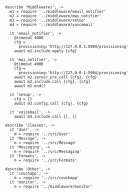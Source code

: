     describe 'Middlewares', ->
      m1 = require '../middleware/email_notifier'
      m2 = require '../middleware/mwi_notifier'
      m3 = require '../middleware/setup'
      m4 = require '../middleware/voicemail'

      it 'email_notifier', ->
        @timeout 4000
        cfg =
          provisioning:'http://127.0.0.1:5984/provisioning'
        await m1.include.apply {cfg}

      it 'mwi_notifier', ->
        @timeout 4000
        cfg =
          provisioning:'http://127.0.0.1:5984/provisioning'
        await m2.server_pre.call {cfg}, {cfg}
        await m2.include.call {cfg}, {cfg}
        await m2.end()

      it 'setup', ->
        cfg = {}
        await m3.config.call {cfg}, {cfg}

      it 'voicemail', ->
        await m4.include.call {}, {}

    describe 'Classes', ->
      it 'User', ->
        m = require '../src/User'
      it 'Message', ->
        m = require '../src/Message'
      it 'Messaging', ->
        m = require '../src/Messaging'
      it 'Formats', ->
        m = require '../src/Formats'

    describe 'Other', ->
      it 'couchapp', ->
        m = require '../src/couchapp'
      it 'monitor', ->
        m = require '../middleware/monitor'
